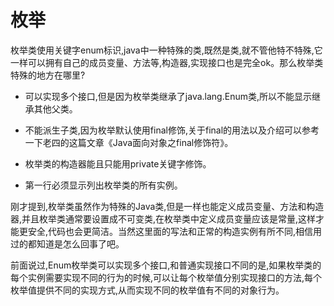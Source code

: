 # 枚举

枚举类使用关键字enum标识,java中一种特殊的类,既然是类,就不管他特不特殊,它一样可以拥有自己的成员变量、方法等,构造器,实现接口也是完全ok。那么枚举类特殊的地方在哪里?

- 可以实现多个接口,但是因为枚举类继承了java.lang.Enum类,所以不能显示继承其他父类。

- 不能派生子类,因为枚举默认使用final修饰,关于final的用法以及介绍可以参考一下老四的这篇文章《Java面向对象之final修饰符》。

- 枚举类的构造器能且只能用private关键字修饰。

- 第一行必须显示列出枚举类的所有实例。

刚才提到,枚举类虽然作为特殊的Java类,但是一样也能定义成员变量、方法和构造器,并且枚举类通常要设置成不可变类,在枚举类中定义成员变量应该是常量,这样才能更安全,代码也会更简洁。当然这里面的写法和正常的构造实例有所不同,相信用过的都知道是怎么回事了吧。


前面说过,Enum枚举类可以实现多个接口,和普通实现接口不同的是,如果枚举类的每个实例需要实现不同的行为的时候,可以让每个枚举值分别实现接口的方法,每个枚举值提供不同的实现方式,从而实现不同的枚举值有不同的对象行为。


